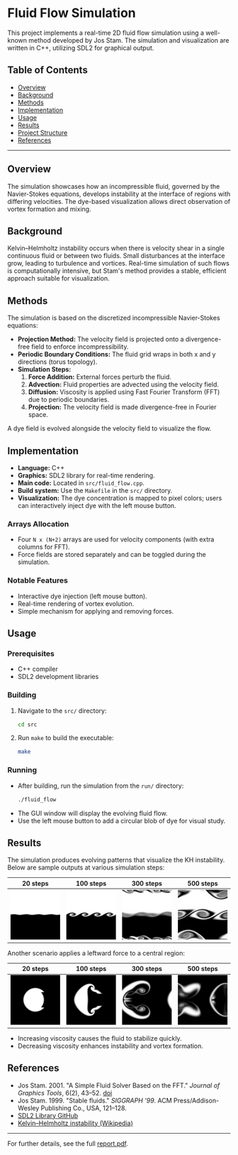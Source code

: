 # Fluid Flow Simulation

This project implements a real-time 2D fluid flow simulation using a well-known method developed by Jos Stam. 
The simulation and visualization are written in C++, utilizing SDL2 for graphical output.

## Table of Contents

- [Overview](#overview)
- [Background](#background)
- [Methods](#methods)
- [Implementation](#implementation)
- [Usage](#usage)
- [Results](#results)
- [Project Structure](#project-structure)
- [References](#references)

---

## Overview

The simulation showcases how an incompressible fluid, governed by the Navier-Stokes equations, develops instability at the interface of regions with differing velocities. The dye-based visualization allows direct observation of vortex formation and mixing.

## Background

Kelvin–Helmholtz instability occurs when there is velocity shear in a single continuous fluid or between two fluids. Small disturbances at the interface grow, leading to turbulence and vortices. Real-time simulation of such flows is computationally intensive, but Stam's method provides a stable, efficient approach suitable for visualization.

## Methods

The simulation is based on the discretized incompressible Navier-Stokes equations:

- **Projection Method:** The velocity field is projected onto a divergence-free field to enforce incompressibility.
- **Periodic Boundary Conditions:** The fluid grid wraps in both x and y directions (torus topology).
- **Simulation Steps:**
  1. **Force Addition:** External forces perturb the fluid.
  2. **Advection:** Fluid properties are advected using the velocity field.
  3. **Diffusion:** Viscosity is applied using Fast Fourier Transform (FFT) due to periodic boundaries.
  4. **Projection:** The velocity field is made divergence-free in Fourier space.

A dye field is evolved alongside the velocity field to visualize the flow.

## Implementation

- **Language:** C++
- **Graphics:** SDL2 library for real-time rendering.
- **Main code:** Located in `src/fluid_flow.cpp`.
- **Build system:** Use the `Makefile` in the `src/` directory.
- **Visualization:** The dye concentration is mapped to pixel colors; users can interactively inject dye with the left mouse button.

### Arrays Allocation

- Four `N x (N+2)` arrays are used for velocity components (with extra columns for FFT).
- Force fields are stored separately and can be toggled during the simulation.

### Notable Features

- Interactive dye injection (left mouse button).
- Real-time rendering of vortex evolution.
- Simple mechanism for applying and removing forces.

## Usage

### Prerequisites

- C++ compiler
- SDL2 development libraries

### Building

1. Navigate to the `src/` directory:
   ```sh
   cd src
   ```
2. Run `make` to build the executable:
   ```sh
   make
   ```

### Running

- After building, run the simulation from the `run/` directory:
  ```sh
  ./fluid_flow
  ```
- The GUI window will display the evolving fluid flow.
- Use the left mouse button to add a circular blob of dye for visual study.

## Results

The simulation produces evolving patterns that visualize the KH instability. Below are sample outputs at various simulation steps:

| 20 steps | 100 steps | 300 steps | 500 steps |
|----------|-----------|-----------|-----------|
| ![20_steps](run/images/20_steps.png) | ![100_steps](run/images/100_steps.png) | ![300_steps](run/images/300_steps.png) | ![500_steps](run/images/500_steps.png) |

Another scenario applies a leftward force to a central region:

| 20 steps | 100 steps | 300 steps | 500 steps |
|----------|-----------|-----------|-----------|
| ![20_Steps](run/images/20_Steps.png) | ![100_Steps](run/images/100_Steps.png) | ![300_Steps](run/images/300_Steps.png) | ![500_Steps](run/images/500_Steps.png) |

- Increasing viscosity causes the fluid to stabilize quickly.
- Decreasing viscosity enhances instability and vortex formation.


## References

- Jos Stam. 2001. "A Simple Fluid Solver Based on the FFT." _Journal of Graphics Tools_, 6(2), 43–52. [doi](https://doi.org/10.1080/10867651.2001.10487540)
- Jos Stam. 1999. "Stable fluids." _SIGGRAPH '99_. ACM Press/Addison-Wesley Publishing Co., USA, 121–128.
- [SDL2 Library GitHub](https://github.com/libsdl-org/SDL)
- [Kelvin–Helmholtz instability (Wikipedia)](https://en.wikipedia.org/wiki/Kelvin%E2%80%93Helmholtz_instability)

---

For further details, see the full [report.pdf](report.pdf).
